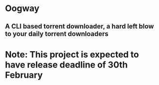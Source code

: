 # Oogway 
## A CLI based torrent downloader, a hard left blow to your daily torrent downloaders

# Note: This project is expected to have release deadline of 30th February


